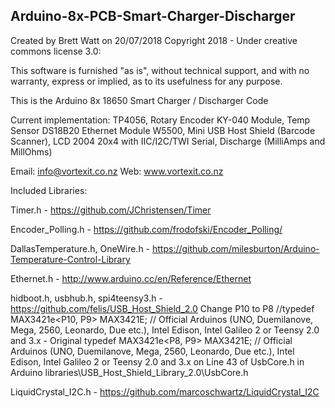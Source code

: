 Arduino-8x-PCB-Smart-Charger-Discharger
---------------------------------------------------------------------------
Created by Brett Watt on 20/07/2018
Copyright 2018 - Under creative commons license 3.0:

This software is furnished "as is", without technical support, and with no 
warranty, express or implied, as to its usefulness for any purpose.
 
This is the Arduino 8x 18650 Smart Charger / Discharger Code

Current implementation: 
TP4056, Rotary Encoder KY-040 Module, Temp Sensor DS18B20
Ethernet Module W5500, Mini USB Host Shield (Barcode Scanner), 
LCD 2004 20x4 with IIC/I2C/TWI Serial, Discharge (MilliAmps and MillOhms)

Email: info@vortexit.co.nz 
Web: www.vortexit.co.nz

Included Libraries:

Timer.h - https://github.com/JChristensen/Timer

Encoder_Polling.h - https://github.com/frodofski/Encoder_Polling/

DallasTemperature.h, OneWire.h - https://github.com/milesburton/Arduino-Temperature-Control-Library

Ethernet.h - http://www.arduino.cc/en/Reference/Ethernet

hidboot.h, usbhub.h, spi4teensy3.h - https://github.com/felis/USB_Host_Shield_2.0
Change  P10 to P8
//typedef MAX3421e<P10, P9> MAX3421E; // Official Arduinos (UNO, Duemilanove, Mega, 2560, Leonardo, Due etc.), Intel Edison, Intel Galileo 2 or Teensy 2.0 and 3.x - Original
typedef MAX3421e<P8, P9> MAX3421E; // Official Arduinos (UNO, Duemilanove, Mega, 2560, Leonardo, Due etc.), Intel Edison, Intel Galileo 2 or Teensy 2.0 and 3.x
on Line 43 of UsbCore.h in Arduino libraries\USB_Host_Shield_Library_2.0\UsbCore.h

LiquidCrystal_I2C.h - https://github.com/marcoschwartz/LiquidCrystal_I2C
